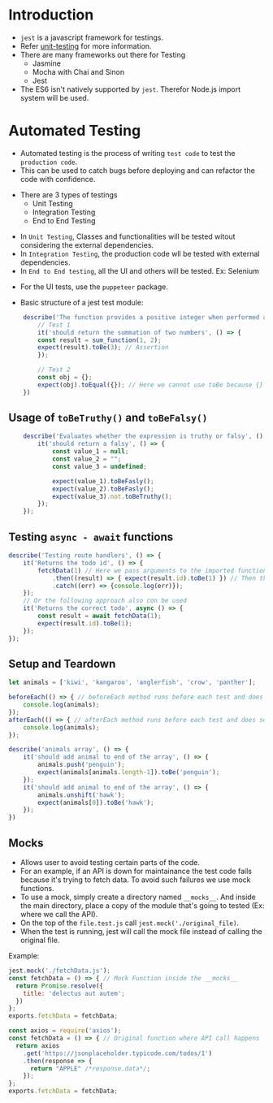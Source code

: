 # Introduction

* `jest` is a javascript framework for testings.
* Refer [unit-testing](unit-testing.md) for more information.
* There are many frameworks out there for Testing
    * Jasmine
    * Mocha with Chai and Sinon
    * Jest
* The ES6 isn't natively supported by `jest`. Therefor Node.js import system will be used.

# Automated Testing

- Automated testing is the process of writing `test code` to test the `production code`.
- This can be used to catch bugs before deploying and can refactor the code with confidence.
* There are 3 types of testings
    * Unit Testing
    * Integration Testing
    * End to End Testing
- In `Unit Testing`, Classes and functionalities will be tested witout considering the external dependencies.
- In `Integration Testing`, the production code wll be tested with external dependencies.
- In `End to End testing`, all the UI and others will be tested. Ex: Selenium
* For the UI tests, use the `puppeteer` package.

* Basic structure of a jest test module:

```javascript
    describe('The function provides a positive integer when performed addition', () => {
        // Test 1
        it('should return the summation of two numbers', () => {
        const result = sum_function(1, 2);
        expect(result).toBe(3); // Assertion
        });

        // Test 2
        const obj = {};
        expect(obj).toEqual({}); // Here we cannot use toBe because {} === {} is false.
    })
```

## Usage of `toBeTruthy()` and `toBeFalsy()`

```javascript
    describe('Evaluates whether the expression is truthy or falsy', () => {
        it('should return a falsy', () => {
            const value_1 = null;
            const value_2 = "";
            const value_3 = undefined;

            expect(value_1).toBeFasly();
            expect(value_2).toBeFasly();
            expect(value_3).not.toBeTruthy();
        });
    });
```

## Testing `async - await` functions

```javascript
describe('Testing route handlers', () => {
    it('Returns the todo id', () => {
        fetchData(1) // Here we pass arguments to the imported function
            .then((result) => { expect(result.id).toBe(1) }) // Then the result from the promise result.id will be evaluated
            .catch((err) => {console.log(err)});
    });
    // Or the following approach also con be used
    it('Returns the correct todo', async () => {
        const result = await fetchData(1);
        expect(result.id).toBe(1);
    });
});
```

## Setup and Teardown

```javascript
let animals = ['kiwi', 'kangaroo', 'anglerfish', 'crow', 'panther'];

beforeEach(() => { // beforeEach method runs before each test and does some operation
    console.log(animals);
});
afterEach(() => { // afterEach method runs before each test and does some operation
    console.log(animals);
});

describe('animals array', () => {
    it('should add animal to end of the array', () => {
        animals.push('penguin');
        expect(animals[animals.length-1]).toBe('penguin');
    });
    it('should add animal to end of the array', () => {
        animals.unshift('hawk');
        expect(animals[0]).toBe('hawk');
    });
})
```

## Mocks

* Allows user to avoid testing certain parts of the code. 
* For an example, if an API is down for maintainance the test code fails because it's trying to fetch data. To avoid such failures we use mock functions.
* To use a mock, simply create a directory named `__mocks__`. And inside the main directory, place a copy of the module that's going to tested (Ex: where we call the API).
* On the top of the `file.test.js` call `jest.mock('./original_file)`.
* When the test is running, jest will call the mock file instead of calling the original file.
  
Example:  
  
```javascript
jest.mock('./fetchData.js');
const fetchData = () => { // Mock Function inside the __mocks__
  return Promise.resolve({
    title: 'delectus aut autem';
  })
};
exports.fetchData = fetchData;
```

```javascript
const axios = require('axios');
const fetchData = () => { // Original function where API call happens
  return axios
    .get('https://jsonplaceholder.typicode.com/todos/1')
    .then(response => {
      return "APPLE" /*response.data*/;
    });
};
exports.fetchData = fetchData;
```